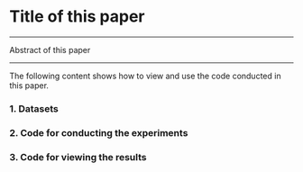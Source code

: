 # Title of this paper

***

Abstract of this paper

***

The following content shows how to view and use the code conducted in this paper.

### 1. Datasets

### 2. Code for conducting the experiments

### 3. Code for viewing the results



